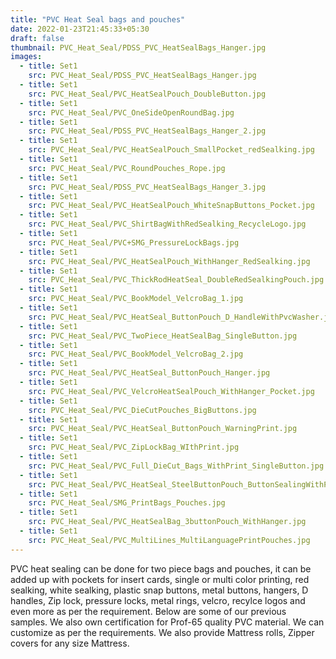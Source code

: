 ```yaml
---
title: "PVC Heat Seal bags and pouches"
date: 2022-01-23T21:45:33+05:30
draft: false
thumbnail: PVC_Heat_Seal/PDSS_PVC_HeatSealBags_Hanger.jpg
images:
  - title: Set1
    src: PVC_Heat_Seal/PDSS_PVC_HeatSealBags_Hanger.jpg
  - title: Set1
    src: PVC_Heat_Seal/PVC_HeatSealPouch_DoubleButton.jpg
  - title: Set1
    src: PVC_Heat_Seal/PVC_OneSideOpenRoundBag.jpg
  - title: Set1
    src: PVC_Heat_Seal/PDSS_PVC_HeatSealBags_Hanger_2.jpg
  - title: Set1
    src: PVC_Heat_Seal/PVC_HeatSealPouch_SmallPocket_redSealking.jpg
  - title: Set1
    src: PVC_Heat_Seal/PVC_RoundPouches_Rope.jpg
  - title: Set1
    src: PVC_Heat_Seal/PDSS_PVC_HeatSealBags_Hanger_3.jpg
  - title: Set1
    src: PVC_Heat_Seal/PVC_HeatSealPouch_WhiteSnapButtons_Pocket.jpg
  - title: Set1
    src: PVC_Heat_Seal/PVC_ShirtBagWithRedSealking_RecycleLogo.jpg
  - title: Set1
    src: PVC_Heat_Seal/PVC+SMG_PressureLockBags.jpg
  - title: Set1
    src: PVC_Heat_Seal/PVC_HeatSealPouch_WithHanger_RedSealking.jpg
  - title: Set1
    src: PVC_Heat_Seal/PVC_ThickRodHeatSeal_DoubleRedSealkingPouch.jpg
  - title: Set1
    src: PVC_Heat_Seal/PVC_BookModel_VelcroBag_1.jpg
  - title: Set1
    src: PVC_Heat_Seal/PVC_HeatSeal_ButtonPouch_D_HandleWithPvcWasher.jpg
  - title: Set1
    src: PVC_Heat_Seal/PVC_TwoPiece_HeatSealBag_SingleButton.jpg
  - title: Set1
    src: PVC_Heat_Seal/PVC_BookModel_VelcroBag_2.jpg
  - title: Set1
    src: PVC_Heat_Seal/PVC_HeatSeal_ButtonPouch_Hanger.jpg
  - title: Set1
    src: PVC_Heat_Seal/PVC_VelcroHeatSealPouch_WithHanger_Pocket.jpg
  - title: Set1
    src: PVC_Heat_Seal/PVC_DieCutPouches_BigButtons.jpg
  - title: Set1
    src: PVC_Heat_Seal/PVC_HeatSeal_ButtonPouch_WarningPrint.jpg
  - title: Set1
    src: PVC_Heat_Seal/PVC_ZipLockBag_WIthPrint.jpg
  - title: Set1
    src: PVC_Heat_Seal/PVC_Full_DieCut_Bags_WithPrint_SingleButton.jpg
  - title: Set1
    src: PVC_Heat_Seal/PVC_HeatSeal_SteelButtonPouch_ButtonSealingWithPvcLayer_Pocket.jpg
  - title: Set1
    src: PVC_Heat_Seal/SMG_PrintBags_Pouches.jpg
  - title: Set1
    src: PVC_Heat_Seal/PVC_HeatSealBag_3buttonPouch_WithHanger.jpg
  - title: Set1
    src: PVC_Heat_Seal/PVC_MultiLines_MultiLanguagePrintPouches.jpg
---
```

PVC heat sealing can be done for two piece bags and pouches, it can be added up with pockets for insert cards, single or multi color printing, red sealking, white sealking, plastic snap buttons, metal buttons, hangers, D handles, Zip lock, pressure locks, metal rings, velcro, recylce logos and even more as per the requirement. Below are some of our previous samples. We also own certification for Prof-65 quality PVC material. We can customize as per the requirements. We also provide Mattress rolls, Zipper covers for any size Mattress.
